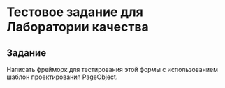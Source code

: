 # Тестовое задание для Лаборатории качества

## Задание
Написать фрейморк для тестирования этой формы с использованием шаблон проектирования PageObject.
